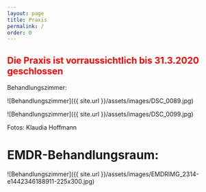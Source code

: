 ```yaml
---
layout: page
title: Praxis
permalink: /
order: 0
---
```


## <span style="color: red">Die Praxis ist vorraussichtlich bis 31.3.2020 geschlossen</span>

Behandlungszimmer:


![Behandlungszimmer]({{ site.url }}/assets/images/DSC_0089.jpg)

![Behandlungszimmer]({{ site.url }}/assets/images/DSC_0099.jpg)

Fotos: Klaudia Hoffmann

# EMDR-Behandlungsraum:

![Behandlungszimmer]({{ site.url }}/assets/images/EMDRIMG_2314-e1442346188911-225x300.jpg)
